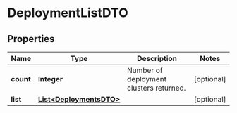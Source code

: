 

# DeploymentListDTO

## Properties

Name | Type | Description | Notes
------------ | ------------- | ------------- | -------------
**count** | **Integer** | Number of deployment clusters returned.  |  [optional]
**list** | [**List&lt;DeploymentsDTO&gt;**](DeploymentsDTO.md) |  |  [optional]



